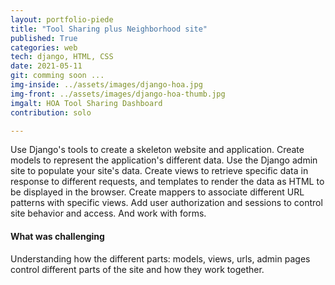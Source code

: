 ```yaml
---
layout: portfolio-piede
title: "Tool Sharing plus Neighborhood site"
published: True
categories: web
tech: django, HTML, CSS
date: 2021-05-11
git: comming soon ...
img-inside: ../assets/images/django-hoa.jpg
img-front: ../assets/images/django-hoa-thumb.jpg
imgalt: HOA Tool Sharing Dashboard
contribution: solo

---
```


Use Django's tools to create a skeleton website and application. Create models to represent the application's different data. Use the Django admin site to populate your site's data. Create views to retrieve specific data in response to different requests, and templates to render the data as HTML to be displayed in the browser.
Create mappers to associate different URL patterns with specific views. Add user authorization and sessions to control site behavior and access. And work with forms.

#### What was challenging
Understanding how the different parts: models, views, urls, admin pages control different parts of the site and how they work together.
